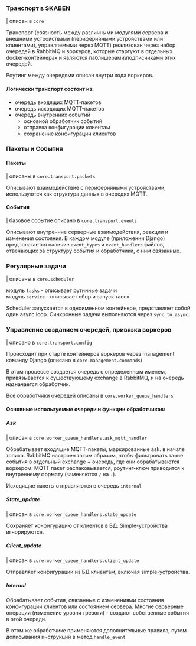 ### Транспорт в SKABEN
| описан в `core`

Транспорт (связность между различными модулями сервера и внешними устройствами (периферийными устройствами или клиентами), управляемыми через MQTT) реализован через набор очередей в RabbitMQ и воркеров, которые стартуют в отдельных docker-контейнерах и являются паблишерами\подписчиками этих очередей.

Роутинг между очередями описан внутри кода воркеров.

#### Логически транспорт состоит из:

- очередь входящих MQTT-пакетов
- очередь исходящих MQTT-пакетов
- очередь внутренних событий
    - основной обработчик событий
    - отправка конфигурации клиентам
    - сохранение конфигурации клиентов

### Пакеты и События

#### Пакеты
| описаны в `core.transport.packets`

Описывают взаимодействие с периферийными устройствами, используются как структура данных в очередях MQTT.

#### События
| базовое событие описано в `core.transport.events`

Описывают внутренние серверные взаимодействия, реакции и изменения состояния. В каждом модуле (приложении Django) предполагается наличие `event_types` и `event_handlers` файлов, отвечающих за структуру события и обработчики, с ним связанные.

### Регулярные задачи
| описаны в `core.scheduler`

модуль `tasks` - описывает рутинные задачи \
модуль `service` - описывает сбор и запуск тасок

Scheduler запускается в одноименном контейнере, представляет собой один async loop. Синхронные задачи выполняются через `sync_to_async`.

### Управление созданием очередей, привязка воркеров
| описано в `core.transport.config`

Происходит при старте контейнеров воркеров через management команду Django (описано в `core.management.commands`)

В этом процессе создается очередь с определенным именем, привязывается к существующему exchange в RabbitMQ, и на очередь назначается обработчик.

Все обработчики очередей описаны в `core.worker_queue_handlers`

#### Основные используемые очереди и функции обработчиков:

##### Ask
| описан в `core.worker_queue_handlers.ask_mqtt_handler`

Обрабатывает входящие MQTT-пакеты, маркированные ask. в начале топика. RabbitMQ настроен таким образом, чтобы фильтровать такие события в отдельный exchange + очередь, где они обрабатываются воркером. MQTT пакет распаковывается, роутинг-ключ приводится к внутреннему формату (заменяются `/` на `.`).

Исходящие пакеты отправляются в очередь `internal`

##### State_update
| описан в `core.worker_queue_handlers.state_update`

Сохраняет конфигурацию от клиентов в БД. Simple-устройства игнорируются.

##### Client_update
| описан в `core.worker_queue_handlers.client_update`

Отправляет конфигурации из БД клиентам, включая simple-устройства.

##### Internal

Обрабатывает события, связанные с изменениями состояния конфигурации клиентов или состоянием сервера. Многие серверные операции (изменение уровня тревоги) - создают собственные события в этой очереди.

В этом же обработчике применяются дополнительные правила, путем дописывания инструкций в метод `handle_event`